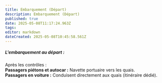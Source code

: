 ```yaml
---
title: Embarquement (Départ)
description: Embarquement (Départ)
published: true
date: 2025-05-08T11:17:24.963Z
tags: 
editor: markdown
dateCreated: 2025-05-08T10:45:58.561Z
---
```


##### **L'embarquement au départ :**

 Après les contrôles :  
**Passagers piétons et autocar :** Navette portuaire vers les quais.  
**Passagers en voiture :** Conduisent directement aux quais \(itinéraire dédié\).

